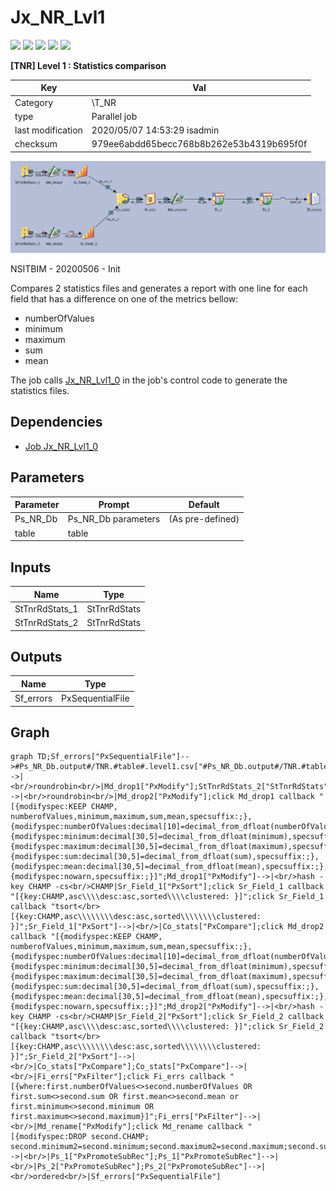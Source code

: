 # Jx_NR_Lvl1

![](https://img.shields.io/badge/size-12.92-green)
![](https://img.shields.io/badge/complexity-23-yellow)
![](https://img.shields.io/badge/cost-23-yellow)
![](https://img.shields.io/badge/documentation-12.11-yellow)
![](https://img.shields.io/badge/atomicity-20-yellow)

**[TNR] Level 1 : Statistics comparison**

| Key               | Val                                      |
| ----------------- | ---------------------------------------- |
| Category          | \T_NR                                    |
| type              | Parallel job                             |
| last modification | 2020/05/07 14:53:29 isadmin              |
| checksum          | 979ee6abdd65becc768b8b262e53b4319b695f0f |



![Jx_NR_Lvl1](./Jx_NR_Lvl1.png)

NSITBIM - 20200506 - Init

Compares 2 statistics files and generates a report with one line for each field that has a difference on one of the metrics bellow:

* numberOfValues
* minimum
* maximum
* sum
* mean

The job calls [Jx_NR_Lvl1_0](../jobs/Jx_NR_Lvl1_0) in the job's control code to generate the statistics files.


## Dependencies

* [Job Jx_NR_Lvl1_0](../jobs/Jx_NR_Lvl1_0)


## Parameters

| Parameter | Prompt              | Default          |
| --------- | ------------------- | ---------------- |
| Ps_NR_Db  | Ps_NR_Db parameters | (As pre-defined) |
| table     | table               |                  |




## Inputs

| Name           | Type         |
| -------------- | ------------ |
| StTnrRdStats_1 | StTnrRdStats |
| StTnrRdStats_2 | StTnrRdStats |



## Outputs

| Name      | Type             |
| --------- | ---------------- |
| Sf_errors | PxSequentialFile |



## Graph

```mermaid
graph TD;Sf_errors["PxSequentialFile"]-->#Ps_NR_Db.output#/TNR.#table#.level1.csv["#Ps_NR_Db.output#/TNR.#table#.level1.csv"];StTnrRdStats_1["StTnrRdStats"]-->|<br/>roundrobin<br/>|Md_drop1["PxModify"];StTnrRdStats_2["StTnrRdStats"]-->|<br/>roundrobin<br/>|Md_drop2["PxModify"];click Md_drop1 callback "[{modifyspec:KEEP CHAMP, numberofValues,minimum,maximum,sum,mean,specsuffix:;},{modifyspec:numberOfValues:decimal[10]=decimal_from_dfloat(numberOfValues),specsuffix:;},{modifyspec:minimum:decimal[30,5]=decimal_from_dfloat(minimum),specsuffix:;},{modifyspec:maximum:decimal[30,5]=decimal_from_dfloat(maximum),specsuffix:;},{modifyspec:sum:decimal[30,5]=decimal_from_dfloat(sum),specsuffix:;},{modifyspec:mean:decimal[30,5]=decimal_from_dfloat(mean),specsuffix:;},{modifyspec:nowarn,specsuffix:;}]";Md_drop1["PxModify"]-->|<br/>hash -key CHAMP -cs<br/>CHAMP|Sr_Field_1["PxSort"];click Sr_Field_1 callback "[{key:CHAMP,asc\\\\desc:asc,sorted\\\\clustered: }]";click Sr_Field_1 callback "tsort</br>[{key:CHAMP,asc\\\\\\\\desc:asc,sorted\\\\\\\\clustered: }]";Sr_Field_1["PxSort"]-->|<br/>|Co_stats["PxCompare"];click Md_drop2 callback "[{modifyspec:KEEP CHAMP, numberofValues,minimum,maximum,sum,mean,specsuffix:;},{modifyspec:numberOfValues:decimal[10]=decimal_from_dfloat(numberOfValues),specsuffix:;},{modifyspec:minimum:decimal[30,5]=decimal_from_dfloat(minimum),specsuffix:;},{modifyspec:maximum:decimal[30,5]=decimal_from_dfloat(maximum),specsuffix:;},{modifyspec:sum:decimal[30,5]=decimal_from_dfloat(sum),specsuffix:;},{modifyspec:mean:decimal[30,5]=decimal_from_dfloat(mean),specsuffix:;},{modifyspec:nowarn,specsuffix:;}]";Md_drop2["PxModify"]-->|<br/>hash -key CHAMP -cs<br/>CHAMP|Sr_Field_2["PxSort"];click Sr_Field_2 callback "[{key:CHAMP,asc\\\\desc:asc,sorted\\\\clustered: }]";click Sr_Field_2 callback "tsort</br>[{key:CHAMP,asc\\\\\\\\desc:asc,sorted\\\\\\\\clustered: }]";Sr_Field_2["PxSort"]-->|<br/>|Co_stats["PxCompare"];Co_stats["PxCompare"]-->|<br/>|Fi_errs["PxFilter"];click Fi_errs callback "[{where:first.numberOfValues<>second.numberOfValues OR first.sum<>second.sum OR first.mean<>second.mean or first.minimum<>second.minimum OR first.maximum<>second.maximum}]";Fi_errs["PxFilter"]-->|<br/>|Md_rename["PxModify"];click Md_rename callback "[{modifyspec:DROP second.CHAMP; second.minimum2=second.minimum;second.maximum2=second.maximum;second.sum2=second.sum;second.mean2=second.mean;second.numberOfValues2=second.numberOfValues,specsuffix:;}]";Md_rename["PxModify"]-->|<br/>|Ps_1["PxPromoteSubRec"];Ps_1["PxPromoteSubRec"]-->|<br/>|Ps_2["PxPromoteSubRec"];Ps_2["PxPromoteSubRec"]-->|<br/>ordered<br/>|Sf_errors["PxSequentialFile"]
```

